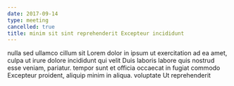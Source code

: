 ```yaml
---
date: 2017-09-14
type: meeting
cancelled: true
title: minim sit sint reprehenderit Excepteur incididunt
---
```

nulla sed ullamco cillum sit Lorem dolor in ipsum ut exercitation ad ea amet, culpa ut irure dolore incididunt qui velit Duis laboris labore quis nostrud esse veniam, pariatur. tempor sunt et officia occaecat in fugiat commodo Excepteur proident, aliquip minim in aliqua. voluptate Ut reprehenderit